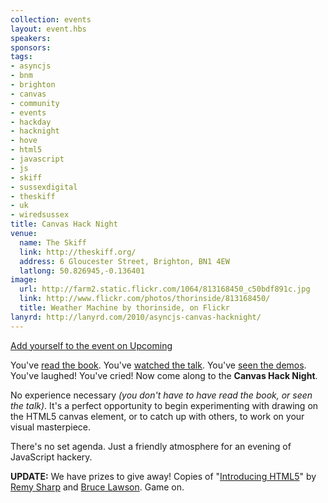 ```yaml
---
collection: events
layout: event.hbs
speakers: 
sponsors: 
tags: 
- asyncjs
- bnm
- brighton
- canvas
- community
- events
- hackday
- hacknight
- hove
- html5
- javascript
- js
- skiff
- sussexdigital
- theskiff
- uk
- wiredsussex
title: Canvas Hack Night
venue: 
  name: The Skiff
  link: http://theskiff.org/
  address: 6 Gloucester Street, Brighton, BN1 4EW
  latlong: 50.826945,-0.136401
image:
  url: http://farm2.static.flickr.com/1064/813168450_c50bdf891c.jpg
  link: http://www.flickr.com/photos/thorinside/813168450/
  title: Weather Machine by thorinside, on Flickr
lanyrd: http://lanyrd.com/2010/asyncjs-canvas-hacknight/
---
```

<a href="http://upcoming.yahoo.com/event/6976972">Add yourself to the event on Upcoming</a>

You've <a href="http://diveintohtml5.org/canvas.html">read the book</a>. You've <a href="https://asyncjs.com/canvas/">watched the talk</a>. You've <a href="http://www.canvasdemos.com">seen the demos</a>. You've laughed! You've cried! Now come along to the <strong>Canvas Hack Night</strong>.

No experience necessary <em>(you don't have to have read the book, or seen the talk)</em>. It's a perfect opportunity to begin experimenting with drawing on the HTML5 canvas element, or to catch up with others, to work on your visual masterpiece.

There's no set agenda. Just a friendly atmosphere for an evening of JavaScript hackery.

<strong>UPDATE:</strong> We have prizes to give away! Copies of "<a href="http://introducinghtml5.com">Introducing HTML5</a>" by <a href="http://remysharp.com">Remy Sharp</a> and <a href="http://www.brucelawson.co.uk">Bruce Lawson</a>. Game on.
